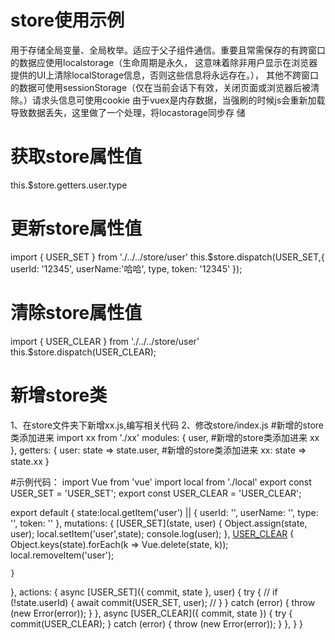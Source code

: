 # store使用示例
用于存储全局变量、全局枚举。适应于父子组件通信。重要且常需保存的有跨窗口的数据应使用localstorage（生命周期是永久，
这意味着除非用户显示在浏览器提供的UI上清除localStorage信息，否则这些信息将永远存在。），
其他不跨窗口的数据可使用sessionStorage（仅在当前会话下有效，关闭页面或浏览器后被清除。）请求头信息可使用cookie
由于vuex是内存数据，当强刷的时候js会重新加载导致数据丢失，这里做了一个处理，将locastorage同步存
储

# 获取store属性值
this.$store.getters.user.type

# 更新store属性值
import { USER_SET } from './../../store/user'
this.$store.dispatch(USER_SET,{ userId: '12345', userName:'哈哈', type, token: '12345' });

# 清除store属性值
import { USER_CLEAR } from './../../store/user'
this.$store.dispatch(USER_CLEAR);

# 新增store类

1、在store文件夹下新增xx.js,编写相关代码
2、修改store/index.js 
  #新增的store类添加进来
  import xx from './xx'
  modules: {
      user,
      #新增的store类添加进来
      xx
    },
    getters: {
      user: state => state.user,
      #新增的store类添加进来
      xx: state => state.xx
    }
  

#示例代码：
import Vue from 'vue'
import local from './local'
export const USER_SET = 'USER_SET';
export const USER_CLEAR = 'USER_CLEAR';

export default {
  state:local.getItem('user') || {
    userId: '',
    userName: '',
    type: '',
    token: ''
  },
  mutations: {
    [USER_SET](state, user) {
      Object.assign(state, user);
      local.setItem('user',state);
      console.log(user);
    },
    [USER_CLEAR](state) {
      Object.keys(state).forEach(k => Vue.delete(state, k));
      local.removeItem('user');
     
    }
  },
  actions: {
    async [USER_SET]({ commit, state }, user) {
      try {
        // if (!state.userId) {
        await commit(USER_SET, user);
        // }
      } catch (error) {
        throw (new Error(error));
      }
    },
     async [USER_CLEAR]({ commit, state }) {
      try {
        commit(USER_CLEAR);
      } catch (error) {
        throw (new Error(error));
      }
    },
  }
}


